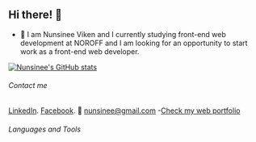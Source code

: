 ## Hi there! 👋

-   🔭 I am Nunsinee Viken and I currently studying front-end web development at NOROFF and I am looking for an opportunity to start work as a front-end web developer.

[![Nunsinee's GitHub stats](https://github-readme-stats.vercel.app/api?username=nunsinee)](https://github.com/nunsinee/github-readme-stats)

###### Contact me

[LinkedIn](https://www.linkedin.com/in/nunsinee/).
[Facebook](https://www.facebook.com/Krabi-Islander-106733358584511).
:e-mail: nunsinee@gmail.com -[Check my web portfolio](https://www.webbymim.com)

###### Languages and Tools
